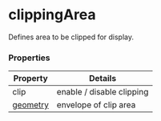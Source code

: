 # clippingArea

Defines area to be clipped for display.

### Properties

| Property | Details
| --- | ---
| clip | enable / disable clipping
| [geometry](extent.md) | envelope of clip area



